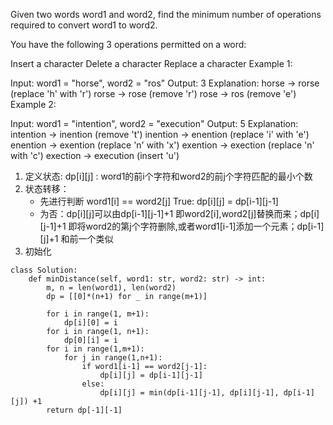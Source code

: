 Given two words word1 and word2, find the minimum number of operations required to convert word1 to word2.

You have the following 3 operations permitted on a word:

Insert a character
Delete a character
Replace a character
Example 1:

Input: word1 = "horse", word2 = "ros"
Output: 3
Explanation: 
horse -> rorse (replace 'h' with 'r')
rorse -> rose (remove 'r')
rose -> ros (remove 'e')
Example 2:

Input: word1 = "intention", word2 = "execution"
Output: 5
Explanation: 
intention -> inention (remove 't')
inention -> enention (replace 'i' with 'e')
enention -> exention (replace 'n' with 'x')
exention -> exection (replace 'n' with 'c')
exection -> execution (insert 'u')


1. 定义状态: dp[i][j] : word1的前i个字符和word2的前j个字符匹配的最小个数
2. 状态转移：
    * 先进行判断 word1[i] == word2[j] True: dp[i][j] = dp[i-1][j-1]  
    * 为否：dp[i][j]可以由dp[i-1][j-1]+1 即word2[i],word2[j]替换而来；dp[i][j-1]+1 即将word2的第j个字符删除,或者word1[i-1]添加一个元素；dp[i-1][j]+1 和前一个类似
3. 初始化
```
class Solution:
    def minDistance(self, word1: str, word2: str) -> int:
        m, n = len(word1), len(word2)
        dp = [[0]*(n+1) for _ in range(m+1)]
        
        for i in range(1, m+1):
            dp[i][0] = i
        for i in range(1, n+1):
            dp[0][i] = i
        for i in range(1,m+1):
            for j in range(1,n+1):
                if word1[i-1] == word2[j-1]:
                    dp[i][j] = dp[i-1][j-1]
                else:
                    dp[i][j] = min(dp[i-1][j-1], dp[i][j-1], dp[i-1][j]) +1
        return dp[-1][-1]
```
    

